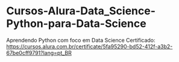 # Cursos-Alura-Data_Science-Python-para-Data-Science
Aprendendo Python com foco em Data Science
Certificado: https://cursos.alura.com.br/certificate/5fa95290-bd52-412f-a3b2-67be0cff9791?lang=pt_BR
